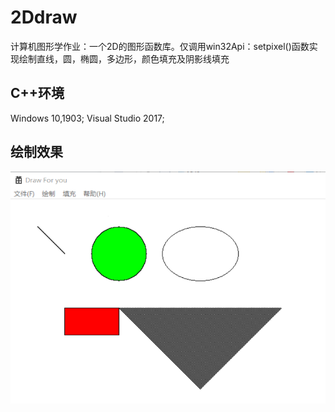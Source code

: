 # 2Ddraw
计算机图形学作业：一个2D的图形函数库。仅调用win32Api：setpixel()函数实现绘制直线，圆，椭圆，多边形，颜色填充及阴影线填充

## C++环境
Windows 10,1903;
Visual Studio 2017;
## 绘制效果

![效果](2Ddraw.PNG)
